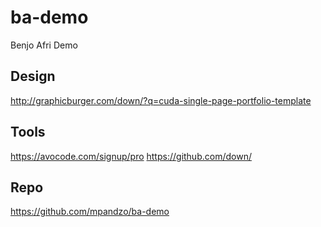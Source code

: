 # ba-demo
Benjo Afri Demo

## Design
http://graphicburger.com/down/?q=cuda-single-page-portfolio-template

## Tools
https://avocode.com/signup/pro
https://github.com/down/

## Repo
https://github.com/mpandzo/ba-demo
